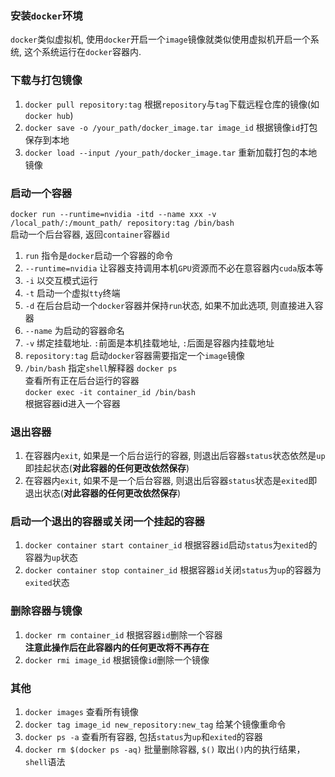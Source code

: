 ### 安装`docker`环境
`docker`类似虚拟机, 使用`docker`开启一个`image`镜像就类似使用虚拟机开启一个系统, 这个系统运行在`docker`容器内.<br>

### 下载与打包镜像
1. `docker pull repository:tag`
根据`repository`与`tag`下载远程仓库的镜像(如`docker hub`)<br>
2. `docker save -o /your_path/docker_image.tar image_id`
根据镜像`id`打包保存到本地<br>
3. `docker load --input /your_path/docker_image.tar`
重新加载打包的本地镜像<br>

### 启动一个容器
`docker run --runtime=nvidia -itd --name xxx -v /local_path/:/mount_path/ repository:tag /bin/bash`<br>
启动一个后台容器, 返回`container`容器`id`<br>
1. `run` 指令是`docker`启动一个容器的命令
2. `--runtime=nvidia` 让容器支持调用本机`GPU`资源而不必在意容器内`cuda`版本等
3. `-i` 以交互模式运行
4. `-t` 启动一个虚拟`tty`终端
5. `-d` 在后台启动一个`docker`容器并保持`run`状态, 如果不加此选项, 则直接进入容器
6. `--name` 为启动的容器命名
7. `-v` 绑定挂载地址. `:`前面是本机挂载地址, `:`后面是容器内挂载地址
8. `repository:tag` 启动`docker`容器需要指定一个`image`镜像
9. `/bin/bash` 指定`shell`解释器
`docker ps`<br>
查看所有正在后台运行的容器<br>
`docker exec -it container_id /bin/bash`<br>
根据容器id进入一个容器<br>

### 退出容器
1. 在容器内`exit`, 如果是一个后台运行的容器, 则退出后容器`status`状态依然是`up`即挂起状态(**对此容器的任何更改依然保存**)<br>
2. 在容器内`exit`, 如果不是一个后台容器, 则退出后容器`status`状态是`exited`即退出状态(**对此容器的任何更改依然保存**)<br>

### 启动一个退出的容器或关闭一个挂起的容器
1. `docker container start container_id`
根据容器`id`启动`status`为`exited`的容器为`up`状态
2. `docker container stop container_id`
根据容器`id`关闭`status`为`up`的容器为`exited`状态

### 删除容器与镜像
1. `docker rm container_id`
根据容器`id`删除一个容器<br>
**注意此操作后在此容器内的任何更改将不再存在**<br>
2. `docker rmi image_id`
根据镜像`id`删除一个镜像<br>

### 其他
1. `docker images`
查看所有镜像<br>
2. `docker tag image_id new_repository:new_tag`
给某个镜像重命令<br>
3. `docker ps -a`
查看所有容器, 包括`status`为`up`和`exited`的容器<br>
4. `docker rm $(docker ps -aq)`
批量删除容器, `$()` 取出`()`内的执行结果，`shell`语法<br>